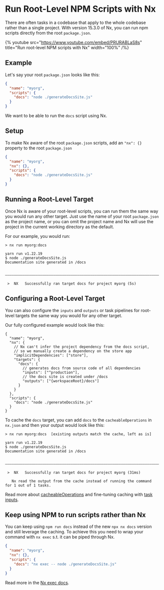 # Run Root-Level NPM Scripts with Nx

There are often tasks in a codebase that apply to the whole codebase rather than a single project. With version 15.3.0 of Nx, you can run npm scripts directly from the root `package.json`.

{% youtube
src="https://www.youtube.com/embed/PRURABLaS8s"
title="Run root-level NPM scripts with Nx"
width="100%" /%}

## Example

Let's say your root `package.json` looks like this:

```json {% fileName="package.json" %}
{
  "name": "myorg",
  "scripts": {
    "docs": "node ./generateDocsSite.js"
  }
}
```

We want to be able to run the `docs` script using Nx.

## Setup

To make Nx aware of the root `package.json` scripts, add an `"nx": {}` property to the root `package.json`

```json {% fileName="package.json" %}
{
  "name": "myorg",
  "nx": {},
  "scripts": {
    "docs": "node ./generateDocsSite.js"
  }
}
```

## Running a Root-Level Target

Once Nx is aware of your root-level scripts, you can run them the same way you would run any other target. Just use the name of your root `package.json` as the project name, or you can omit the project name and Nx will use the project in the current working directory as the default.

For our example, you would run:

```{% command="nx docs" path="~/myorg" %}
> nx run myorg:docs

yarn run v1.22.19
$ node ./generateDocsSite.js
Documentation site generated in /docs

 ————————————————————————————————————————————————————————————————————————————————————————————————————————————————————————————

 >  NX   Successfully ran target docs for project myorg (5s)
```

## Configuring a Root-Level Target

You can also configure the `inputs` and `outputs` or task pipelines for root-level targets the same way you would for any other target.

Our fully configured example would look like this:

```jsonc {% fileName="package.json" %}
{
  "name": "myorg",
  "nx": {
    // Nx can't infer the project dependency from the docs script,
    // so we manually create a dependency on the store app
    "implicitDependencies": ["store"],
    "targets": {
      "docs": {
        // generates docs from source code of all dependencies
        "inputs": ["^production"],
        // the docs site is created under /docs
        "outputs": ["{workspaceRoot}/docs"]
      }
    }
  },
  "scripts": {
    "docs": "node ./generateDocsSite.js"
  }
}
```

To cache the `docs` target, you can add `docs` to the `cacheableOperations` in `nx.json` and then your output would look like this:

```{% command="nx docs" path="~/myorg" %}
> nx run myorg:docs  [existing outputs match the cache, left as is]

yarn run v1.22.19
$ node ./generateDocsSite.js
Documentation site generated in /docs

 ————————————————————————————————————————————————————————————————————————————————————————————————————————————————————————————

 >  NX   Successfully ran target docs for project myorg (31ms)

   Nx read the output from the cache instead of running the command for 1 out of 1 tasks.
```

Read more about [cacheableOperations](/core-features/cache-task-results) and fine-tuning caching with [task inputs](/more-concepts/customizing-inputs).

## Keep using NPM to run scripts rather than Nx

You can keep using `npm run docs` instead of the new `npx nx docs` version and still leverage the caching. To achieve this you need to wrap your command with `nx exec` s.t. it can be piped through Nx.

```json {% fileName="package.json" %}
{
  "name": "myorg",
  "nx": {},
  "scripts": {
    "docs": "nx exec -- node ./generateDocsSite.js"
  }
}
```

Read more in the [Nx exec docs](/nx/exec).
